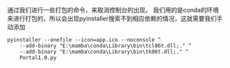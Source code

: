 通过我们进行一些打包的命令，来取消控制台的出现。
我们用的是conda的环境来进行打包的，所以会出现pyinstaller搜索不到相应依赖的情况，这就需要我们手动添加
```
pyinstaller --onefile --icon=app.ico --noconsole ^
    --add-binary "E:\mamba\conda\Library\bin\tcl86t.dll;." ^
    --add-binary "E:\mamba\conda\Library\bin\tk86t.dll;." ^
    Portal1.0.py
```